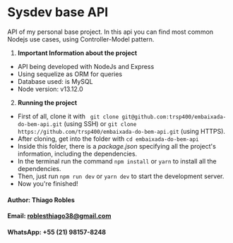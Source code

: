 # Sysdev base API
API of my personal base project. In this api you can find most common Nodejs use cases, using Controller-Model pattern.

1.  **Important Information about the project**
- API being developed with NodeJs and Express
- Using sequelize as ORM for queries
- Database used: is MySQL
- Node version: v13.12.0

2. **Running the project**
- First of all, clone it with ``` git clone git@github.com:trsp400/embaixada-do-bem-api.git``` (using SSH) or ```git clone https://github.com/trsp400/embaixada-do-bem-api.git``` (using HTTPS).
- After cloning, get into the folder with ```cd embaixada-do-bem-api```
- Inside this folder, there is a *package.json* specifying all the project's information, including the dependencies.
- In the terminal run the command ```npm install``` or ```yarn``` to install all the dependencies.
- Then, just run ```npm run dev``` or ```yarn dev``` to start the development server.
- Now you're finished!


#### Author: Thiago Robles
#### Email: roblesthiago38@gmail.com
#### WhatsApp: +55 (21) 98157-8248

